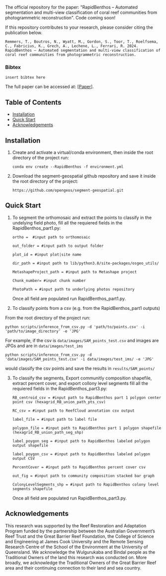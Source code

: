 The official repository for the paper: "RapidBenthos – Automated segmentation and multi-view classification of coral reef communities from photogrammetric reconstruction". Code coming soon!

If this repository contributes to your research, please consider citing the publication below.

```
Remmers, T., Boutros, N., Wyatt, M., Gordon, S., Toor, T., Roelfsema, C., Fabricius, K., Grech, A., Lechene, L., Ferrari, R. 2024. RapidBenthos – Automated segmentation and multi-view classification of coral reef communities from photogrammetric reconstruction.  
```

### Bibtex
```
insert bibtex here

```

The full paper can be accessed at: \[[Paper]()].

## Table of Contents
- [Installation](#installation)
- [Quick Start](#quick-start)
- [Acknowledgements](#acknowledgements)

<a name="installation"></a>

## Installation
1. Create and activate a virtual/conda environment, then inside the root directory of the project run:

    ```conda env create --RapidBenthos -f environment.yml```
    
2. Download the segment-geospatial github repository and save it inside the root directory of the project:

    ```https://github.com/opengeos/segment-geospatial.git```

<a name="quick-start"></a>
## Quick Start
1. To segment the orthomosaic and extract the points to classify in the undelying field photo, fill all the requiered fields in the RapidBenthos_part1.py:

    ```ortho =  #input path to orthomosaic```

    ```out_folder = #input path to output folder```

    ```plot_id = #input plot|site name```

    ```dir_path = #input path to lib/python3.8/site-packages/osgeo_utils/```

    ```MetashapeProject_path = #input path to Metashape project```

    ```Chunk_number= #input chunk number```

    ```PhotoPath = #input path to underlying photos repository```

   Once all field are populated run RapidBenthos_part1.py.


3. To classify points from a csv (e.g. from the RapidBenthos_part1 outputs)

From the root directory of the project run:

    python scripts/inference_from_csv.py -d 'path/to/points.csv' -i 'path/to/image_directory' -e 'JPG'

For example, if the csv is `data/images/SAM_points_test.csv` and images are JPGs and are in `data/images/test_ims`

    python scripts/inference_from_csv.py -d 'data/images/SAM_points_test.csv' -i data/images/test_ims/ -e 'JPG'

would classify the csv points and save the results in `results/SAM_points/`

3. To classify the segments, Export communitly composition shapefile, extract percent cover, and export collony level segments fill all the requiered fields in the RapidBenthos_part3.py:

    ```RB_centroid_csv = #input path to RapidBenthos part 1 polygon center point csv (hexagrid_RB_union_path_pts_csv)```

    ```RC_csv = #input path to ReefCloud annotation csv output```

    ```label_file = #input path to label file```
 
    ```polygon_file = #input path to RapidBenthos part 1 polygon shapefile (hexagrid_RB_union_path_seg_shp)```

    ```label_poygon_seg = #input path to RapidBenthos labeled polygon output shapefile```

    ```label_poygon_csv = #input path to RapidBenthos labeled polygon output CSV```

    ```PercentCover = #input path to RapidBenthos percent cover csv```

    ```out_fig = #input path to community composition stacked bar graph```

    ```ColonyLevelSegments_shp = #input path to RapidBenthos colony level segments shapefile```

    Once all field are populated run RapidBenthos_part3.py.

<a name="acknowledgements"></a>
## Acknowledgements

This research was supported by the Reef Restoration and Adaptation Program funded by the partnership between the Australian Government’s Reef Trust and the Great Barrier Reef Foundation, the College of Science and Engineering at James Cook University and the Remote Sensing Research Centre of the School of the Environment at the University of Queensland. We acknowledge the Wulgurukaba and Bindal people as the Traditional Owners of the land this research was conducted on. More broadly, we acknowledge the Traditional Owners of the Great Barrier Reef area and their continuing connection to their land and sea country.
